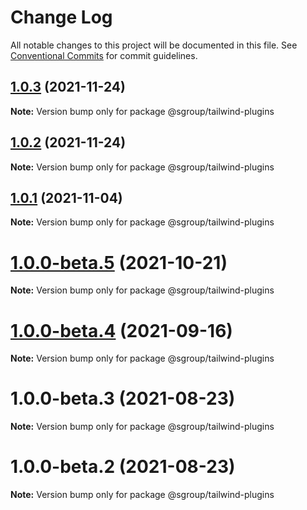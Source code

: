 # Change Log

All notable changes to this project will be documented in this file.
See [Conventional Commits](https://conventionalcommits.org) for commit guidelines.

## [1.0.3](https://github.com/sgroupdesign/sui/compare/@sgroup/tailwind-plugins@1.0.2...@sgroup/tailwind-plugins@1.0.3) (2021-11-24)

**Note:** Version bump only for package @sgroup/tailwind-plugins





## [1.0.2](https://github.com/sgroupdesign/sui/compare/@sgroup/tailwind-plugins@1.0.1...@sgroup/tailwind-plugins@1.0.2) (2021-11-24)

**Note:** Version bump only for package @sgroup/tailwind-plugins





## [1.0.1](https://github.com/sgroupdesign/sui/compare/@sgroup/tailwind-plugins@1.0.0-beta.5...@sgroup/tailwind-plugins@1.0.1) (2021-11-04)

**Note:** Version bump only for package @sgroup/tailwind-plugins





# [1.0.0-beta.5](https://github.com/sgroupdesign/sui/compare/@sgroup/tailwind-plugins@1.0.0-beta.4...@sgroup/tailwind-plugins@1.0.0-beta.5) (2021-10-21)

**Note:** Version bump only for package @sgroup/tailwind-plugins





# [1.0.0-beta.4](https://github.com/sgroupdesign/sui/compare/@sgroup/tailwind-plugins@1.0.0-beta.3...@sgroup/tailwind-plugins@1.0.0-beta.4) (2021-09-16)

**Note:** Version bump only for package @sgroup/tailwind-plugins





# 1.0.0-beta.3 (2021-08-23)

**Note:** Version bump only for package @sgroup/tailwind-plugins





# 1.0.0-beta.2 (2021-08-23)

**Note:** Version bump only for package @sgroup/tailwind-plugins
